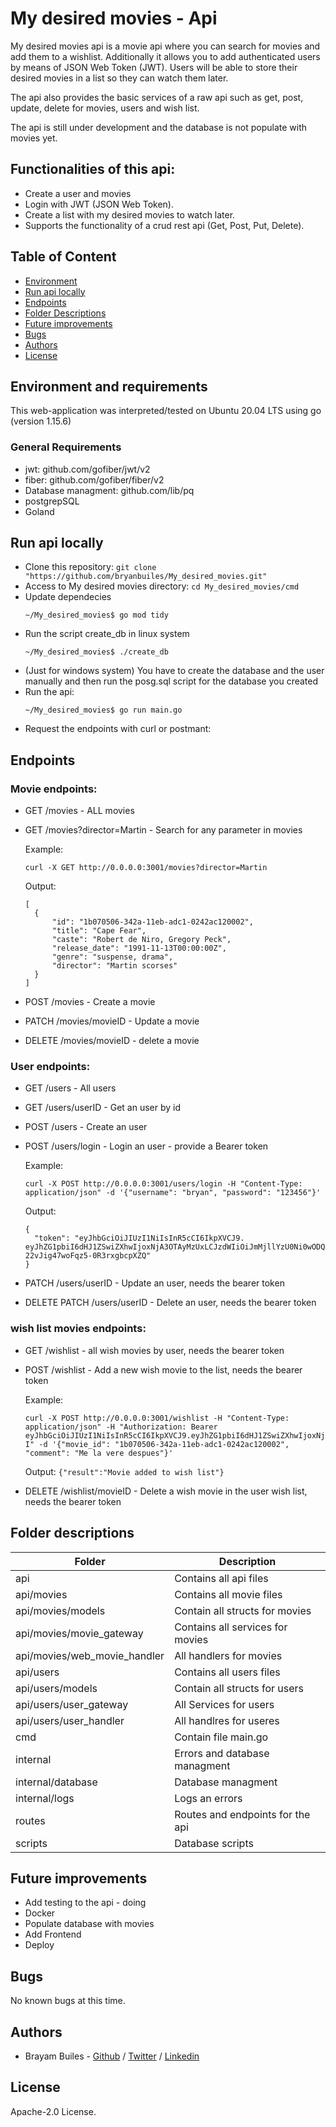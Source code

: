 # My desired movies - Api

My desired movies api is a movie api where you can search for movies and add them to a wishlist. Additionally it allows you to add authenticated users by means of JSON Web Token (JWT). Users will be able to store their desired movies in a list so they can watch them later.

The api also provides the basic services of a raw api such as get, post, update, delete for movies, users and wish list.

The api is still under development and the database is not populate with movies yet.

## Functionalities of this api:

- Create a user and movies
- Login with JWT (JSON Web Token).
- Create a list with my desired movies to watch later.
- Supports the functionality of a crud rest api (Get, Post, Put, Delete).

## Table of Content

- [Environment](#environment-and-requirements)
- [Run api locally](#Run-web-application-locally)
- [Endpoints](#Visit-our-web-site)
- [Folder Descriptions](#folder-descriptions)
- [Future improvements](#Future-improvements)
- [Bugs](#bugs)
- [Authors](#authors)
- [License](#license)

## Environment and requirements

This web-application was interpreted/tested on Ubuntu 20.04 LTS using go (version 1.15.6)

### General Requirements

- jwt: github.com/gofiber/jwt/v2
- fiber: github.com/gofiber/fiber/v2
- Database managment: github.com/lib/pq
- postgrepSQL
- Goland

## Run api locally

- Clone this repository: `git clone "https://github.com/bryanbuiles/My_desired_movies.git"`
- Access to My desired movies directory: `cd My_desired_movies/cmd`
- Update dependecies
  ```
  ~/My_desired_movies$ go mod tidy
  ```
- Run the script create_db in linux system
  ```
  ~/My_desired_movies$ ./create_db
  ```
- (Just for windows system) You have to create the database and the user manually and then run the posg.sql script for the database you created
- Run the api:
  ```
  ~/My_desired_movies$ go run main.go
  ```
- Request the endpoints with curl or postmant:

## Endpoints

### Movie endpoints:

- GET /movies - ALL movies
- GET /movies?director=Martin - Search for any parameter in movies

  Example:

  ```
  curl -X GET http://0.0.0.0:3001/movies?director=Martin
  ```

  Output:

  ```
  [
    {
        "id": "1b070506-342a-11eb-adc1-0242ac120002",
        "title": "Cape Fear",
        "caste": "Robert de Niro, Gregory Peck",
        "release_date": "1991-11-13T00:00:00Z",
        "genre": "suspense, drama",
        "director": "Martin scorses"
    }
  ]
  ```

- POST /movies - Create a movie
- PATCH /movies/movieID - Update a movie
- DELETE /movies/movieID - delete a movie

### User endpoints:

- GET /users - All users
- GET /users/userID - Get an user by id
- POST /users - Create an user
- POST /users/login - Login an user - provide a Bearer token

  Example:

  ```
  curl -X POST http://0.0.0.0:3001/users/login -H "Content-Type: application/json" -d '{"username": "bryan", "password": "123456"}'
  ```

  Output:

  ```
  {
    "token": "eyJhbGciOiJIUzI1NiIsInR5cCI6IkpXVCJ9. eyJhZG1pbiI6dHJ1ZSwiZXhwIjoxNjA3OTAyMzUxLCJzdWIiOiJmMjllYzU0Ni0wODQ3LTQ5ZGMtYTFiMy0xNGJmZDNkYjRkZTAifQ.9RkkSv9JxevTvxm-22vJig47woFqz5-0R3rxgbcpXZQ"
  }
  ```

- PATCH /users/userID - Update an user, needs the bearer token
- DELETE PATCH /users/userID - Delete an user, needs the bearer token

### wish list movies endpoints:

- GET /wishlist - all wish movies by user, needs the bearer token
- POST /wishlist - Add a new wish movie to the list, needs the bearer token

  Example:

  ```
  curl -X POST http://0.0.0.0:3001/wishlist -H "Content-Type: application/json" -H "Authorization: Bearer eyJhbGciOiJIUzI1NiIsInR5cCI6IkpXVCJ9.eyJhZG1pbiI6dHJ1ZSwiZXhwIjoxNjA3OTAxMzEzLCJzdWIiOiJmMjllYzU0Ni0wODQ3LTQ5ZGMtYTFiMy0xNGJmZDNkYjRkZTAifQ.gPdIREp7Ab2oljOkCfvApnNxal0XBNxNNfrybSbJa-I" -d '{"movie_id": "1b070506-342a-11eb-adc1-0242ac120002", "comment": "Me la vere despues"}'

  ```

  Output: `{"result":"Movie added to wish list"}`

- DELETE /wishlist/movieID - Delete a wish movie in the user wish list, needs the bearer token

## Folder descriptions

| Folder                       | Description                      |
| ---------------------------- | -------------------------------- |
| api                          | Contains all api files           |
| api/movies                   | Contains all movie files         |
| api/movies/models            | Contain all structs for movies   |
| api/movies/movie_gateway     | Contains all services for movies |
| api/movies/web_movie_handler | All handlers for movies          |
| api/users                    | Contains all users files         |
| api/users/models             | Contain all structs for users    |
| api/users/user_gateway       | All Services for users           |
| api/users/user_handler       | All handlres for useres          |
| cmd                          | Contain file main.go             |
| internal                     | Errors and database managment    |
| internal/database            | Database managment               |
| internal/logs                | Logs an errors                   |
| routes                       | Routes and endpoints for the api |
| scripts                      | Database scripts                 |

## Future improvements

- Add testing to the api - doing
- Docker
- Populate database with movies
- Add Frontend
- Deploy

## Bugs

No known bugs at this time.

## Authors

- Brayam Builes - [Github](https://github.com/bryanbuiles) / [Twitter](https://twitter.com/bryan_builes) / [Linkedin](https://www.linkedin.com/in/brayam-steven-builes-echavarria/)

## License

Apache-2.0 License.
